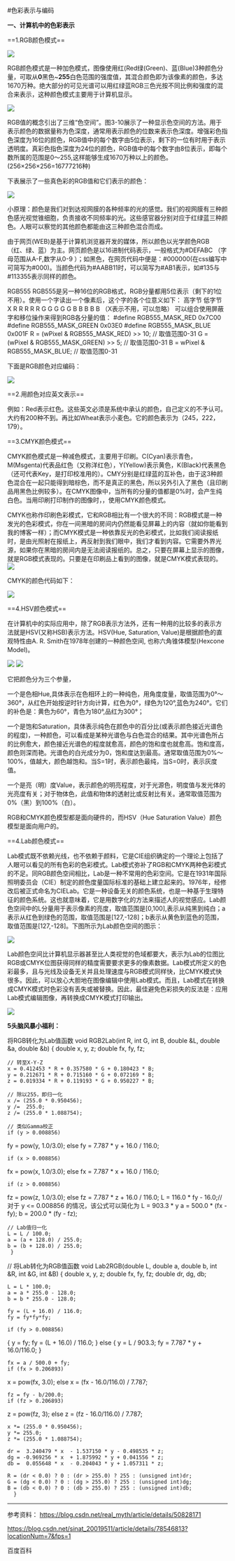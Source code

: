 #色彩表示与编码

**一、计算机中的色彩表示**

==1.RGB颜色模式==

![](101.jpg)

RGB颜色模式是一种加色模式，图像使用红(Red绿(Green)、蓝(Blue)3种颜色分量，可取从**0**黑色~**255**白色范围的强度值，其混合颜色即为该像素的颜色，多达1670万种。绝大部分的可见光谱可以用红绿蓝RGB三色光按不同比例和强度的混合来表示，这种颜色模式主要用于计算机显示。

![](102.png)

RGB值的概念引出了三维“色空间”。图3-10展示了一种显示色空间的方法。用于表示颜色的数据量称为色深度，通常用表示颜色的位数来表示色深度。增强彩色指色深度为16位的颜色，RGB值中的每个数字由5位表示，剩下的一位有时用于表示透明度。真彩色指色深度为24位的颜色，RGB值中的每个数字由8位表示，即每个数所属的范围是0～255,这样能够生成1670万种以上的颜色。
(256×256×256=16777216种)

下表展示了一些真色彩的RGB值和它们表示的颜色：

![](101.png)

小原理：颜色是我们对到达视网膜的各种频率的光的感觉。我们的视网膜有三种颜色感光视觉锥细胞，负责接收不同频率的光。这些感官器分别对应于红绿蓝三种颜色。人眼可以察觉的其他颜色都能由这三种颜色混合而成。

由于网页(WEB)是基于计算机浏览器开发的媒体，所以颜色以光学颜色RGB（红、绿、蓝）为主。网页颜色是以16进制代码表示，一般格式为#DEFABC （字母范围从A-F,数字从0-9 ）；如黑色，在网页代码中便是：#000000(在css编写中可简写为#000)。当颜色代码为#AABB11时，可以简写为#AB1表示，如#135与#113355表示同样的颜色。

RGB555 
RGB555是另一种16位的RGB格式，RGB分量都用5位表示（剩下的1位不用）。使用一个字读出一个像素后，这个字的各个位意义如下： 
高字节 低字节 
X R R R R R G G G G G B B B B B （X表示不用，可以忽略） 
可以组合使用屏蔽字和移位操作来得到RGB各分量的值： 
#define RGB555_MASK_RED 0x7C00 
#define RGB555_MASK_GREEN 0x03E0 
#define RGB555_MASK_BLUE 0x001F 
R = (wPixel & RGB555_MASK_RED) >> 10; // 取值范围0-31 
G = (wPixel & RGB555_MASK_GREEN) >> 5; // 取值范围0-31 
B = wPixel & RGB555_MASK_BLUE; // 取值范围0-31

下面是RGB颜色对应编码：

![](RGB.png)

==2.用颜色对应英文表示==

例如：Red表示红色。这些英文必须是系统中承认的颜色，自己定义的不予认可。大约有200种不到。再比如Wheat表示小麦色。它的颜色表示为（245，222，179）。

==3.CMYK颜色模式==

CMYK颜色模式是一种减色模式，主要用于印刷。C(Cyan)表示青色，M(Msgenta)代表品红色（又称洋红色），Y(Yellow)表示黄色，K(Black)代表黑色（还可代表Key，是打印校准用的）。CMY分别是红绿蓝的互补色，由于这3种颜色混合在一起只能得到暗棕色，而不是真正的黑色，所以另外引入了黑色（且印刷品用黑色比例较多）。在CMYK图像中，当所有的分量的值都是0%时，会产生纯白色。当用印刷打印制作的图像时，，使用CMYK颜色模式。

CMYK也称作印刷色彩模式，它和RGB相比有一个很大的不同：RGB模式是一种发光的色彩模式，你在一间黑暗的房间内仍然能看见屏幕上的内容（就如你能看到我的博客一样）；而CMYK模式是一种依靠反光的色彩模式，比如我们阅读报纸时，是由光照射在报纸上，再反射到我们眼中，我们才看到内容。它需要外界光源，如果你在黑暗的房间内是无法阅读报纸的。总之，只要在屏幕上显示的图像，就是RGB模式表现的。只要是在印刷品上看到的图像，就是CMYK模式表现的。
![](102.jpg)

CMYK的颜色代码如下：

![](107.jpg)

==4.HSV颜色模式==

在计算机中的实际应用中，除了RGB表示方法外，还有一种用的比较多的表示方法就是HSV(又称HSB)表示方法。HSV(Hue, Saturation, Value)是根据颜色的直观特性由A. R. Smith在1978年创建的一种颜色空间, 也称六角锥体模型(Hexcone Model)。

![](103.jpg) ![](104.jpg)

它把颜色分为三个参量，

一个是色相Hue,具体表示在色相环上的一种纯色，用角度度量，取值范围为0°～360°，从红色开始按逆时针方向计算，红色为0°，绿色为120°,蓝色为240°。它们的补色是：黄色为60°，青色为180°,品红为300°；

一个是饱和Saturation，具体表示纯色在颜色中的百分比(或表示颜色接近光谱色的程度)，一种颜色，可以看成是某种光谱色与白色混合的结果。其中光谱色所占的比例愈大，颜色接近光谱色的程度就愈高，颜色的饱和度也就愈高。饱和度高，颜色则深而艳。光谱色的白光成分为0，饱和度达到最高。通常取值范围为0%～100%，值越大，颜色越饱和。当S=1时，表示颜色最纯，当S=0时，表示灰度值。

一个是亮（明）度Value，表示颜色的明亮程度，对于光源色，明度值与发光体的光亮度有关；对于物体色，此值和物体的透射比或反射比有关。通常取值范围为0%（黑）到100%（白）。

RGB和CMYK颜色模型都是面向硬件的，而HSV（Hue Saturation Value）颜色模型是面向用户的。

==4.Lab颜色模式==

Lab模式既不依赖光线，也不依赖于颜料，它是CIE组织确定的一个理论上包括了人眼可以看见的所有色彩的色彩模式。Lab模式弥补了RGB和CMYK两种色彩模式的不足。同RGB颜色空间相比，Lab是一种不常用的色彩空间。它是在1931年国际照明委员会（CIE）制定的颜色度量国际标准的基础上建立起来的。1976年，经修改后被正式命名为CIELab。它是一种设备无关的颜色系统，也是一种基于生理特征的颜色系统。这也就意味着，它是用数字化的方法来描述人的视觉感应。Lab颜色空间中的L分量用于表示像素的亮度，取值范围是[0,100],表示从纯黑到纯白；a表示从红色到绿色的范围，取值范围是[127,-128]；b表示从黄色到蓝色的范围，取值范围是[127,-128]。下图所示为Lab颜色空间的图示：

![](105.jpg)

Lab颜色空间比计算机显示器甚至比人类视觉的色域都要大，表示为Lab的位图比RGB或CMYK位图获得同样的精度需要要求更多的像素数据。Lab模式所定义的色彩最多，且与光线及设备无关并且处理速度与RGB模式同样快，比CMYK模式快很多。因此，可以放心大胆地在图像编辑中使用Lab模式。而且，Lab模式在转换成CMYK模式时色彩没有丢失或被替换。因此，最佳避免色彩损失的反法是：应用Lab模式编辑图像，再转换成CMYK模式打印输出。

![](106.jpg)

**5头脑风暴小福利：**

 将RGB转化为Lab值函数
    void RGB2Lab(int R, int G, int B, double &L, double &a, double &b)
    {
    double x,   y,  z;
    double fx, fy, fz;

    // 转至X-Y-Z
    x = 0.412453 * R + 0.357580 * G + 0.180423 * B;
    y = 0.212671 * R + 0.715160 * G + 0.072169 * B;
    z = 0.019334 * R + 0.119193 * G + 0.950227 * B;

    // 除以255，即归一化
    x /= (255.0 * 0.950456);
    y /=  255.0;
    z /= (255.0 * 1.088754);

    // 类似Gamma校正
    if (y > 0.008856)
fy = pow(y, 1.0/3.0);
    else
fy = 7.787 * y + 16.0 / 116.0;

    if (x > 0.008856)
fx = pow(x, 1.0/3.0);
    else
fx = 7.787 * x + 16.0 / 116.0;

    if (z > 0.008856)
fz = pow(z, 1.0/3.0);
    else
fz = 7.787 * z + 16.0 / 116.0;
    L = 116.0 * fy - 16.0;// 对于 y <= 0.008856 的情况，该公式可以简化为 L = 903.3 * y
    a = 500.0 * (fx - fy);
    b = 200.0 * (fy - fz);

    // Lab值归一化
    L = L / 100.0;
    a = (a + 128.0) / 255.0;
    b = (b + 128.0) / 255.0;
     }

   // 将Lab转化为RGB值函数
   void Lab2RGB(double L, double a, double b, int &R, int &G, int &B)
   {
    double  x,  y,  z;
    double fx, fy, fz;
    double dr, dg, db;

    L = L * 100.0;
    a = a * 255.0 - 128.0;
    b = b * 255.0 - 128.0;
   
    fy = (L + 16.0) / 116.0;
    fy = fy*fy*fy;

    if (fy > 0.008856)
   {
y = fy;
fy = (L + 16.0) / 116.0;
    }
    else
    {
y = L / 903.3;
fy = 7.787 * y + 16.0/116.0;
    }

    fx = a / 500.0 + fy;
    if (fx > 0.206893)
x = pow(fx, 3.0);
    else
x = (fx - 16.0/116.0) / 7.787;

    fz = fy - b/200.0;
    if (fz > 0.206893)
z = pow(fz, 3);
    else
z = (fz - 16.0/116.0) / 7.787;

    x *= (255.0 * 0.950456);
    y *= 255.0;
    z *= (255.0 * 1.088754);
   
    dr =  3.240479 * x  - 1.537150 * y - 0.498535 * z;
    dg = -0.969256 * x  + 1.875992 * y + 0.041556 * z;
    db =  0.055648 * x  - 0.204043 * y + 1.057311 * z;

    R = (dr < 0.0) ? 0 : (dr > 255.0) ? 255 : (unsigned int)dr;
    G = (dg < 0.0) ? 0 : (dg > 255.0) ? 255 : (unsigned int)dg;
    B = (db < 0.0) ? 0 : (db > 255.0) ? 255 : (unsigned int)db;
      }

---------
参考资料：
<https://blog.csdn.net/real_myth/article/details/50828171>

<https://blog.csdn.net/sinat_20019511/article/details/78546813?locationNum=7&fps=1>

百度百科
